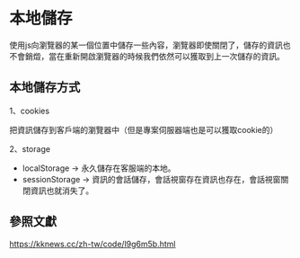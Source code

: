 # 本地儲存

使用js向瀏覽器的某一個位置中儲存一些內容，瀏覽器即使關閉了，儲存的資訊也不會銷燬，當在重新開啟瀏覽器的時候我們依然可以獲取到上一次儲存的資訊。

## 本地儲存方式
1、cookies

把資訊儲存到客戶端的瀏覽器中（但是專案伺服器端也是可以獲取cookie的）

2、storage
- localStorage -> 永久儲存在客服端的本地。
- sessionStorage -> 資訊的會話儲存，會話視窗存在資訊也存在，會話視窗關閉資訊也就消失了。

## 參照文獻
https://kknews.cc/zh-tw/code/l9g6m5b.html 


